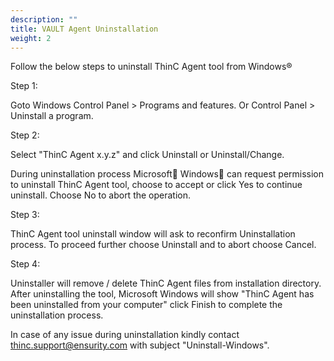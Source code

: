 ```yaml
---
description: ""
title: VAULT Agent Uninstallation
weight: 2
---
```



Follow the below steps to uninstall ThinC Agent tool from Windows® 

Step 1: 

Goto Windows Control Panel > Programs and features. Or Control Panel > Uninstall a program. 



Step 2:

Select "ThinC Agent x.y.z" and click Uninstall or Uninstall/Change.


During uninstallation process Microsoft Windows can request permission to uninstall ThinC Agent tool, choose to accept or click Yes to continue uninstall. Choose No to abort the operation.

Step 3:

ThinC Agent tool uninstall window will ask to reconfirm Uninstallation process. To proceed further choose Uninstall and to abort choose Cancel.



Step 4:

Uninstaller will remove / delete ThinC Agent files from installation directory. After uninstalling the tool, Microsoft Windows will show "ThinC Agent has been uninstalled from your computer" click Finish to complete the uninstallation process.


In case of any issue during uninstallation kindly contact thinc.support@ensurity.com with subject "Uninstall-Windows".


